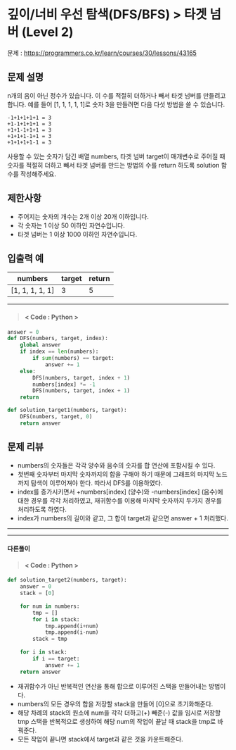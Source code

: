 # 깊이/너비 우선 탐색(DFS/BFS) > 타겟 넘버 (Level 2)
문제 : https://programmers.co.kr/learn/courses/30/lessons/43165

## 문제 설명
n개의 음이 아닌 정수가 있습니다. 이 수를 적절히 더하거나 빼서 타겟 넘버를 만들려고 합니다. 예를 들어 [1, 1, 1, 1, 1]로 숫자 3을 만들려면 다음 다섯 방법을 쓸 수 있습니다.

    -1+1+1+1+1 = 3
    +1-1+1+1+1 = 3
    +1+1-1+1+1 = 3
    +1+1+1-1+1 = 3
    +1+1+1+1-1 = 3
사용할 수 있는 숫자가 담긴 배열 numbers, 타겟 넘버 target이 매개변수로 주어질 때 숫자를 적절히 더하고 빼서 타겟 넘버를 만드는 방법의 수를 return 하도록 solution 함수를 작성해주세요.

## 제한사항
- 주어지는 숫자의 개수는 2개 이상 20개 이하입니다.
- 각 숫자는 1 이상 50 이하인 자연수입니다.
- 타겟 넘버는 1 이상 1000 이하인 자연수입니다.

## 입출력 예

| numbers | target | return |
| --- | --- | --- |
| [1, 1, 1, 1, 1] | 3 | 5 |

____

> #### < Code : Python >
```python
answer = 0
def DFS(numbers, target, index):
    global answer
    if index == len(numbers):
        if sum(numbers) == target:
            answer += 1
    else:
        DFS(numbers, target, index + 1)
        numbers[index] *= -1
        DFS(numbers, target, index + 1)
    return

def solution_target1(numbers, target):
    DFS(numbers, target, 0)
    return answer
```

## 문제 리뷰
- numbers의 숫자들은 각각 양수와 음수의 숫자를 합 연산에 포함시킬 수 있다.
- 첫번째 숫자부터 마지막 숫자까지의 합을 구해야 하기 때문에 그래프의 마지막 노드까지 탐색이 이루어져야 한다. 따라서 DFS를 이용하였다.
- index를 증가시키면서 +numbers[index] (양수)와 -numbers[index] (음수)에 대한 경우를 각각 처리하였고, 재귀함수를 이용해 마지막 숫자까지 두가지 경우를 처리하도록 하였다.
- index가 numbers의 길이와 같고, 그 합이 target과 같으면 answer + 1 처리했다.

___
___
#### 다른풀이
> #### < Code : Python >
```python
def solution_target2(numbers, target):
    answer = 0
    stack = [0]
    
    for num in numbers:
        tmp = []
        for i in stack:
            tmp.append(i+num)
            tmp.append(i-num)
        stack = tmp
    
    for i in stack:
        if i == target:
            answer += 1
    return answer
```

- 재귀함수가 아닌 반복적인 연산을 통해 합으로 이루어진 스택을 만들어내는 방법이다.
- numbers의 모든 경우의 합을 저장할 stack을 만들어 [0]으로 초기화해준다.
- 해당 차례의 stack의 원소에 num을 각각 더하고(+) 빼준(-) 값을 임시로 저장할 tmp 스택을 반복적으로 생성하여 해당 num의 작업이 끝날 때 stack을 tmp로 바꿔준다.
- 모든 작업이 끝나면 stack에서 target과 같은 것을 카운트해준다.
